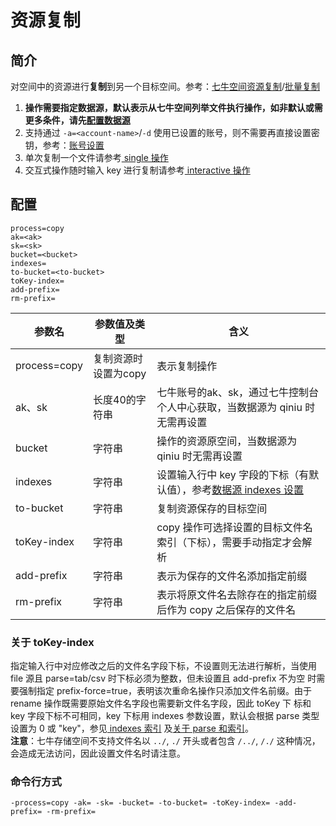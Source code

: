 # 资源复制

## 简介
对空间中的资源进行**复制**到另一个目标空间。参考：[七牛空间资源复制](https://developer.qiniu.com/kodo/api/1254/copy)/[批量复制](https://developer.qiniu.com/kodo/api/1250/batch)  
1. **操作需要指定数据源，默认表示从七牛空间列举文件执行操作，如非默认或需更多条件，请先[配置数据源](datasource.md)**  
2. 支持通过 `-a=<account-name>`/`-d` 使用已设置的账号，则不需要再直接设置密钥，参考：[账号设置](../README.md#账号设置)  
3. 单次复制一个文件请参考[ single 操作](single.md)  
4. 交互式操作随时输入 key 进行复制请参考[ interactive 操作](interactive.md)  

## 配置
```
process=copy 
ak=<ak> 
sk=<sk> 
bucket=<bucket> 
indexes=
to-bucket=<to-bucket>
toKey-index=
add-prefix=
rm-prefix=
```  
|参数名|参数值及类型 | 含义|  
|-----|-------|-----|  
|process=copy| 复制资源时设置为copy| 表示复制操作|  
|ak、sk|长度40的字符串|七牛账号的ak、sk，通过七牛控制台个人中心获取，当数据源为 qiniu 时无需再设置|  
|bucket| 字符串| 操作的资源原空间，当数据源为 qiniu 时无需再设置|  
|indexes|字符串| 设置输入行中 key 字段的下标（有默认值），参考[数据源 indexes 设置](datasource.md#1-公共参数)|  
|to-bucket| 字符串| 复制资源保存的目标空间|  
|toKey-index| 字符串| copy 操作可选择设置的目标文件名索引（下标），需要手动指定才会解析|  
|add-prefix| 字符串| 表示为保存的文件名添加指定前缀|  
|rm-prefix| 字符串| 表示将原文件名去除存在的指定前缀后作为 copy 之后保存的文件名|  

### 关于 toKey-index
指定输入行中对应修改之后的文件名字段下标，不设置则无法进行解析，当使用 file 源且 parse=tab/csv 时下标必须为整数，但未设置且 add-prefix 不为空
时需要强制指定 prefix-force=true，表明该次重命名操作只添加文件名前缀。由于 rename 操作既需要原始文件名字段也需要新文件名字段，因此 toKey 下
标和 key 字段下标不可相同，key 下标用 indexes 参数设置，默认会根据 parse 类型设置为 0 或 "key"，参见[ indexes 索引](datasource.md#关于-indexes-索引)
及[关于 parse 和索引](datasource.md#关于-parse)。  
**注意**：七牛存储空间不支持文件名以 `../`, `./` 开头或者包含 `/../`, `/./` 这种情况，会造成无法访问，因此设置文件名时请注意。  

### 命令行方式
```
-process=copy -ak= -sk= -bucket= -to-bucket= -toKey-index= -add-prefix= -rm-prefix=
```
